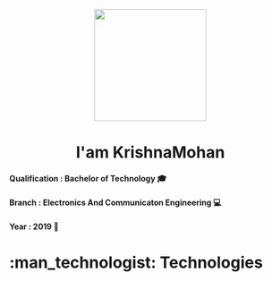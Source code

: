 <div align='center'>
 <img src="https://media.giphy.com/media/L61vTRWxdKA8KeMyS2/giphy.gif"  width='200px'>
 <h1 > I'am KrishnaMohan</h1>
 <div align="left">
    <h4>Qualification  : Bachelor of Technology &#127891;</h4>
    <h4>Branch : Electronics And Communicaton Engineering  &#128187;</h4>
    <h4>Year : 2019 &#128197;</h4>
 </div>
</div>
<div>
 <h1>:man_technologist: Technologies</h1>
 <!-- <h4>:earth_asia: Belagavi, India </h4>  -->
</div>
<!-- <div>
   <h2>I am Full Stack Developer</h2>
</div> -->
<!-- ### Imagination is more Important than Knowledge :brain: -->
<!--
**krishnamohan-code/krishnamohan-code** is a ✨ _special_ ✨ repository because its `README.md` (this file) appears on your GitHub profile.

Here are some ideas to get you started:

- 🔭 I’m currently working on ...
- 🌱 I’m currently learning ...
- 👯 I’m looking to collaborate on ...
- 🤔 I’m looking for help with ...
- 💬 Ask me about ...
- 📫 How to reach me: ...
- 😄 Pronouns: ...
- ⚡ Fun fact: ...
-->
